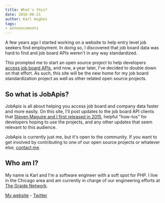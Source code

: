 ```yaml
---
title: What's this?
date: 2016-08-21
author: Karl Hughes
tags:
- announcements
---
```

A few years ago I started working on a website to help entry level job
seekers find employment. In doing so, I discovered that job board data
was hard to find and job board APIs weren't in any way standardized.

This prompted me to start an open source project to help developers [access
job board APIs](http://www.karllhughes.com/2015/job-board-api-1-release/), 
and now, a year later, I've decided to double down on that effort. As such,
this site will be the new home for my job board standardization project
as well as other related open source projects.

## So what is JobApis?

JobApis is all about helping you access job board and company data faster
and more easily. On this site, I'll post updates to the job board API clients
that [Steven Maguire and I first released in 2015](https://www.karllhughes.com/2015/job-board-api-clients-update/),
helpful "how-tos" for developers hoping to use the projects, and any other 
updates that seem relevant to this audience.

JobApis is currently just me, but it's open to the community. If you want
to get involved by contributing to one of our open source projects or
whatever else, [contact me](/contact).

## Who am I?
My name is Karl and I'm a software engineer with a soft spot for PHP.
I live in the Chicago area and am currently in charge of our engineering
efforts at [The Graide Network](http://www.thegraidenetwork.com).

[My website](http://www.karllhughes.com) - [Twitter](http://twitter.com/karllhughes)
